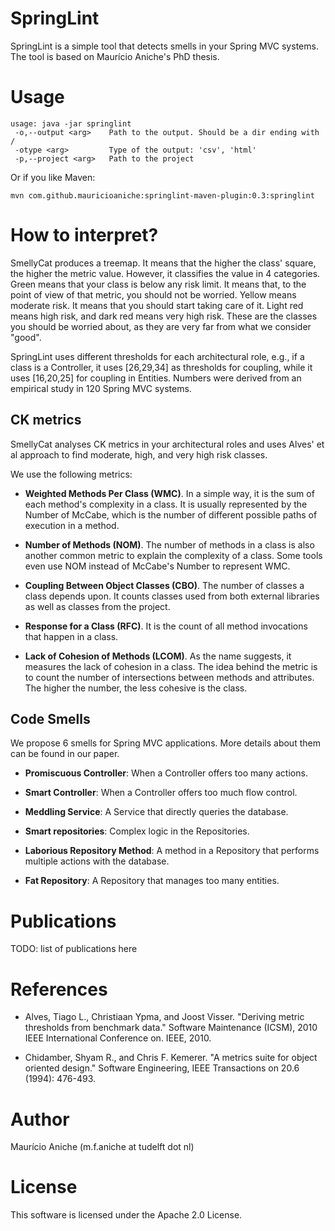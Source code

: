 # SpringLint

SpringLint is a simple tool that detects smells in your Spring MVC systems.
The tool is based on Maurício Aniche's PhD thesis. 

# Usage

```
usage: java -jar springlint
 -o,--output <arg>    Path to the output. Should be a dir ending with /
 -otype <arg>         Type of the output: 'csv', 'html'
 -p,--project <arg>   Path to the project
```

Or if you like Maven:

```
mvn com.github.mauricioaniche:springlint-maven-plugin:0.3:springlint
```

# How to interpret?

SmellyCat produces a treemap. It means that the higher the class' square,
the higher the metric value. However, it classifies the value in 4
categories. Green means that your class is below any risk limit. It means
that, to the point of view of that metric, you should not be worried.
Yellow means moderate risk. It means that you should start taking
care of it. Light red means high risk, and dark red means
very high risk. These are the classes you should be worried about, as
they are very far from what we consider "good".

SpringLint uses different thresholds for each architectural role,
e.g., if a class is a Controller, it uses [26,29,34] as thresholds for
coupling, while it uses [16,20,25] for coupling in Entities. Numbers
were derived from an empirical study in 120 Spring MVC systems.

## CK metrics

SmellyCat analyses CK metrics in your architectural roles and
uses Alves' et al approach to find moderate, high, and very high
risk classes. 

We use the following metrics:

- **Weighted Methods Per Class (WMC)**. In a simple way,
it is the sum of each method's complexity in a class. It is usually represented
by the Number of McCabe, which is the number of different possible paths of execution in a method. 

- **Number of Methods (NOM)**. The number of methods in a class
is also another common metric to explain the complexity of a class. Some tools
even use NOM instead of McCabe's Number to represent WMC. 

- **Coupling Between Object Classes (CBO)**. The number of 
classes a class depends upon. It counts classes used from both external
libraries as well as classes from the project.

- **Response for a Class (RFC)**. It is the count of 
all method invocations that happen in a class. 

- **Lack of Cohesion of Methods (LCOM)**. As the name suggests,
it measures the lack of cohesion in a class. The idea behind the metric is to count
the number of intersections between methods and attributes. The higher
the number, the less cohesive is the class.

## Code Smells

We propose 6 smells for Spring MVC applications. More details about them
can be found in our paper.

- **Promiscuous Controller**: When a Controller offers too many actions.

- **Smart Controller**: When a Controller offers too much flow control.

- **Meddling Service**: A Service that directly queries the database.

- **Smart repositories**: Complex logic in the Repositories.

- **Laborious Repository Method**: A method in a Repository that performs multiple actions 
with the database.

- **Fat Repository**: A Repository that manages too many entities.

# Publications

TODO: list of publications here

# References

* Alves, Tiago L., Christiaan Ypma, and Joost Visser. "Deriving metric thresholds from benchmark data." 
Software Maintenance (ICSM), 2010 IEEE International Conference on. IEEE, 2010.

* Chidamber, Shyam R., and Chris F. Kemerer. "A metrics suite for object oriented design." 
Software Engineering, IEEE Transactions on 20.6 (1994): 476-493.

# Author

Maurício Aniche (m.f.aniche at tudelft dot nl)

# License

This software is licensed under the Apache 2.0 License.
